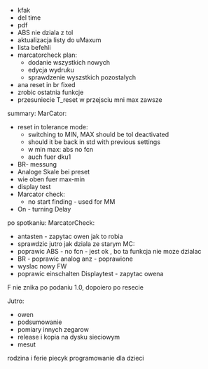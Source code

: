 
- kfak
- del time
- pdf
- ABS nie dziala z tol
- aktualizacja listy do uMaxum
- lista befehli
- marcatorcheck plan:
	- dodanie wszystkich nowych
	- edycja wydruku
	- sprawdzenie wyszstkich pozostalych
- ana reset in br fixed
- zrobic ostatnia funkcje
- przesuniecie T_reset w przejsciu mni max zawsze

summary:
MarCator:
- reset in tolerance mode:
	- switching to MIN, MAX should be tol deactivated
	- should it be back in std with previous settings
	- w min max: abs no fcn
	- auch fuer dku1
- BR- messung
- Analoge Skale bei preset
- wie oben fuer max-min
- display test
- Marcator check:
	- no start finding - used for MM
- On - turning Delay



po spotkaniu:
MarcatorCheck:
- antasten - zapytac owen jak to robia
- sprawdzic jutro jak dziala ze starym
MC:
- poprawic ABS - no fcn - jest ok , bo ta funkcja nie moze dzialac
- BR - poprawic analog anz - poprawione
- wyslac nowy FW
- poprawic  einschalten
Displaytest - zapytac owena


F nie znika po podaniu 1.0, dopoiero po resecie

Jutro:
- owen
- podsumowanie
- pomiary innych zegarow
- release i kopia na dysku sieciowym
- mesut

rodzina i ferie
piecyk
programowanie dla dzieci